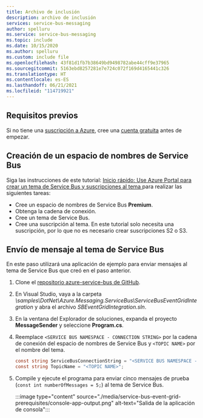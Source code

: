 ```yaml
---
title: Archivo de inclusión
description: archivo de inclusión
services: service-bus-messaging
author: spelluru
ms.service: service-bus-messaging
ms.topic: include
ms.date: 10/15/2020
ms.author: spelluru
ms.custom: include file
ms.openlocfilehash: 43f81d1fb7b38649bd9498782abe44cff9e37965
ms.sourcegitcommit: 5163ebd8257281e7e724c072f169d4165441c326
ms.translationtype: HT
ms.contentlocale: es-ES
ms.lasthandoff: 06/21/2021
ms.locfileid: "114719921"
---
```

## <a name="prerequisites"></a>Requisitos previos
Si no tiene una [suscripción a Azure](../../guides/developer/azure-developer-guide.md#understanding-accounts-subscriptions-and-billing), cree una [cuenta gratuita](https://azure.microsoft.com/free/?ref=microsoft.com&utm_source=microsoft.com&utm_medium=docs&utm_campaign=visualstudio) antes de empezar.

## <a name="create-a-service-bus-namespace"></a>Creación de un espacio de nombres de Service Bus
Siga las instrucciones de este tutorial: [Inicio rápido: Use Azure Portal para crear un tema de Service Bus y suscripciones al tema ](../service-bus-quickstart-topics-subscriptions-portal.md) para realizar las siguientes tareas:

- Cree un espacio de nombres de Service Bus **Premium**. 
- Obtenga la cadena de conexión. 
- Cree un tema de Service Bus.
- Cree una suscripción al tema. En este tutorial solo necesita una suscripción, por lo que no es necesario crear suscripciones S2 o S3. 

## <a name="send-messages-to-the-service-bus-topic"></a>Envío de mensaje al tema de Service Bus
En este paso utilizará una aplicación de ejemplo para enviar mensajes al tema de Service Bus que creó en el paso anterior. 

1. Clone el [repositorio azure-service-bus de GitHub](https://github.com/Azure/azure-service-bus/).
2. En Visual Studio, vaya a la carpeta *\samples\DotNet\Azure.Messaging.ServiceBus\ServiceBusEventGridIntegration* y abra el archivo *SBEventGridIntegration.sln*.
3. En la ventana del Explorador de soluciones, expanda el proyecto **MessageSender** y seleccione **Program.cs**.
4. Reemplace `<SERVICE BUS NAMESPACE - CONNECTION STRING>` por la cadena de conexión del espacio de nombres de Service Bus y `<TOPIC NAME>` por el nombre del tema. 

    ```csharp
    const string ServiceBusConnectionString = "<SERVICE BUS NAMESPACE - CONNECTION STRING>";
    const string TopicName = "<TOPIC NAME>";
    ```
5. Compile y ejecute el programa para enviar cinco mensajes de prueba (`const int numberOfMessages = 5;`) al tema de Service Bus. 

    :::image type="content" source="./media/service-bus-event-grid-prerequisites/console-app-output.png" alt-text="Salida de la aplicación de consola":::
